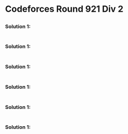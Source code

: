 # Codeforces Round 921 Div 2

## 

### Solution 1: 

```py

```

## 

### Solution 1: 

```py

```

## 

### Solution 1: 

```py

```

## 

### Solution 1: 

```py

```

## 

### Solution 1:  

```cpp

```

## 

### Solution 1: 

```py

```

